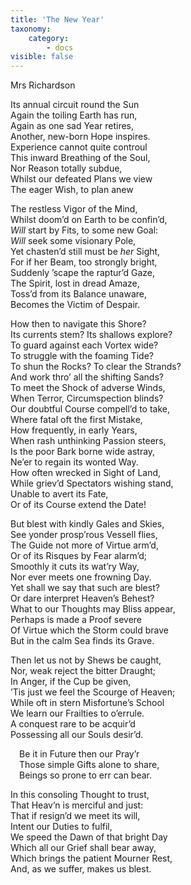 ```yaml
---
title: 'The New Year'
taxonomy:
    category:
        - docs
visible: false
---
```


<div class="author">Mrs Richardson</div>

Its annual circuit round the Sun  
Again the toiling Earth has run,  
Again as one sad Year retires,  
Another, new-born Hope inspires.  
Experience cannot quite controul  
This inward Breathing of the Soul,  
Nor Reason totally subdue,  
Whilst our defeated Plans we view  
The eager Wish, to plan anew  
  
The restless Vigor of the Mind,  
Whilst doom’d on Earth to be confin’d,  
*Will* start by Fits, to some new Goal:  
*Will* seek some visionary Pole,  
Yet chasten’d still must be *her* Sight,  
For if her Beam, too strongly bright,  
Suddenly ’scape the raptur’d Gaze,  
The Spirit, lost in dread Amaze,  
Toss’d from its Balance unaware,  
Becomes the Victim of Despair.  
  
How then to navigate this Shore?  
Its currents stem? Its shallows explore?  
To guard against each Vortex wide?  
To struggle with the foaming Tide?  
To shun the Rocks? To clear the Strands?  
And work thro’ all the shifting Sands?  
To meet the Shock of adverse Winds,  
When Terror, Circumspection blinds?  
Our doubtful Course compell’d to take,  
Where fatal oft the first Mistake,  
How frequently, in early Years,  
When rash unthinking Passion steers,  
Is the poor Bark borne wide astray,  
Ne’er to regain its wonted Way.  
How often wrecked in Sight of Land,  
While griev’d Spectators wishing stand,  
Unable to avert its Fate,  
Or of its Course extend the Date!  
  
But blest with kindly Gales and Skies,  
See yonder prosp’rous Vessell flies,  
The Guide not more of Virtue arm’d,  
Or of its Risques by Fear alarm’d;  
Smoothly it cuts its wat’ry Way,  
Nor ever meets one frowning Day.  
Yet shall we say that such are blest?  
Or dare interpret Heaven’s Behest?  
What to our Thoughts may Bliss appear,  
Perhaps is made a Proof severe  
Of Virtue which the Storm could brave  
But in the calm Sea finds its Grave.  
  
Then let us not by Shews be caught,  
Nor, weak reject the bitter Draught;  
In Anger, if the Cup be given,  
’Tis just we feel the Scourge of Heaven;  
While oft in stern Misfortune’s School  
We learn our Frailties to o’errule.  
A conquest rare to be acquir’d  
Possessing all our Souls desir’d.  
  
&emsp;Be it in Future then our Pray’r  
&emsp;Those simple Gifts alone to share,  
&emsp;Beings so prone to err can bear.  
  
In this consoling Thought to trust,  
That Heav’n is merciful and just:  
That if resign’d we meet its will,  
Intent our Duties to fulfil,  
We speed the Dawn of that bright Day  
Which all our Grief shall bear away,  
Which brings the patient Mourner Rest,  
And, as we suffer, makes us blest.